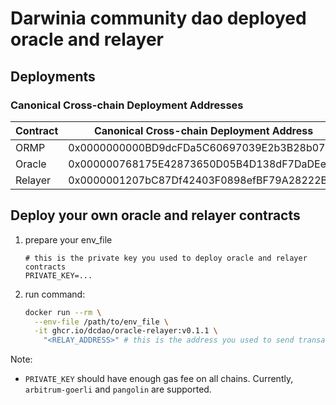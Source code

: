 # Darwinia community dao deployed oracle and relayer

## Deployments

### Canonical Cross-chain Deployment Addresses

| Contract | Canonical Cross-chain Deployment Address   |
| -------- | ------------------------------------------ |
| ORMP     | 0x0000000000BD9dcFDa5C60697039E2b3B28b079b |
| Oracle   | 0x000000768175E42873650D05B4D138dF7DaDEe43 |
| Relayer  | 0x0000001207bC87Df42403F0898efBF79A28222BE |

## Deploy your own oracle and relayer contracts

1. prepare your env_file

   ```
   # this is the private key you used to deploy oracle and relayer contracts
   PRIVATE_KEY=... 
   ```

2. run command:

   ```bash
   docker run --rm \
     --env-file /path/to/env_file \
     -it ghcr.io/dcdao/oracle-relayer:v0.1.1 \
       "<RELAY_ADDRESS>" # this is the address you used to send transaction in ormpipe
   ```

Note:

* `PRIVATE_KEY` should have enough gas fee on all chains. Currently, `arbitrum-goerli` and `pangolin` are supported.
